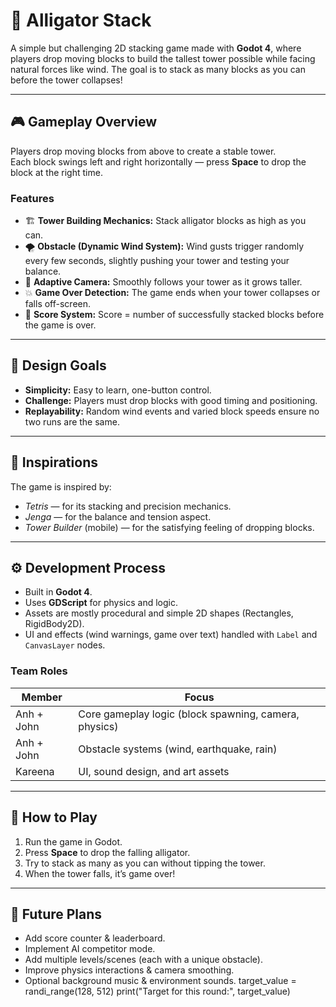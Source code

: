 # 🌇 Alligator Stack

A simple but challenging 2D stacking game made with **Godot 4**, where players drop moving blocks to build the tallest tower possible while facing natural forces like wind. The goal is to stack as many blocks as you can before the tower collapses!

---

## 🎮 Gameplay Overview

Players drop moving blocks from above to create a stable tower.  
Each block swings left and right horizontally — press **Space** to drop the block at the right time.

### Features
- 🏗️ **Tower Building Mechanics:** Stack alligator blocks as high as you can.  
- 🌪️ **Obstacle (Dynamic Wind System):** Wind gusts trigger randomly every few seconds, slightly pushing your tower and testing your balance.  
- 🧭 **Adaptive Camera:** Smoothly follows your tower as it grows taller.  
- 💥 **Game Over Detection:** The game ends when your tower collapses or falls off-screen.  
- 🧮 **Score System:** Score = number of successfully stacked blocks before the game is over.  

---

## 🧩 Design Goals

- **Simplicity:** Easy to learn, one-button control.
- **Challenge:** Players must drop blocks with good timing and positioning.
- **Replayability:** Random wind events and varied block speeds ensure no two runs are the same.

---

## 🧠 Inspirations

The game is inspired by:
- *Tetris* — for its stacking and precision mechanics.  
- *Jenga* — for the balance and tension aspect.  
- *Tower Builder* (mobile) — for the satisfying feeling of dropping blocks.

---

## ⚙️ Development Process

- Built in **Godot 4**.
- Uses **GDScript** for physics and logic.
- Assets are mostly procedural and simple 2D shapes (Rectangles, RigidBody2D).
- UI and effects (wind warnings, game over text) handled with `Label` and `CanvasLayer` nodes.

### Team Roles
| Member | Focus |
|--------|--------|
| Anh + John | Core gameplay logic (block spawning, camera, physics) |
| Anh + John | Obstacle systems (wind, earthquake, rain) |
| Kareena | UI, sound design, and art assets |

---

## 🧱 How to Play

1. Run the game in Godot.  
2. Press **Space** to drop the falling alligator.  
3. Try to stack as many as you can without tipping the tower.  
4. When the tower falls, it’s game over!  

---

## 🚧 Future Plans

- Add score counter & leaderboard.
- Implement AI competitor mode.
- Add multiple levels/scenes (each with a unique obstacle).  
- Improve physics interactions & camera smoothing.
- Optional background music & environment sounds.
    target_value = randi_range(128, 512)
    print("Target for this round:", target_value)

